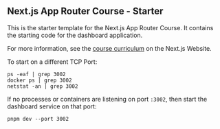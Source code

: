 ## Next.js App Router Course - Starter

This is the starter template for the Next.js App Router Course. It contains the starting code for the dashboard application.

For more information, see the [course curriculum](https://nextjs.org/learn) on the Next.js Website.

To start on a different TCP Port:

```shell
ps -eaf | grep 3002
docker ps | grep 3002
netstat -an | grep 3002
```

If no processes or containers are listening on port `:3002`, then start the dashboard service on that port:

```shell
pnpm dev --port 3002
```